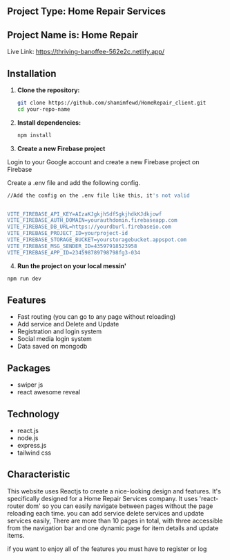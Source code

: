 
## Project Type: Home Repair Services

## Project Name is: Home Repair

Live Link: https://thriving-banoffee-562e2c.netlify.app/


## Installation


1. **Clone the repository:**

    ```bash
   git clone https://github.com/shamimfewd/HomeRepair_client.git
    cd your-repo-name
    ```


2. **Install dependencies:**

    ```bash
    npm install
    ```
3. **Create a new Firebase project**

Login to your Google account and create a new Firebase project on Firebase

Create a .env file and add the following config.

```bash
//Add the config on the .env file like this, it's not valid


VITE_FIREBASE_API_KEY=AIzaKJgkjhSdfSgkjhdkKJdkjowf
VITE_FIREBASE_AUTH_DOMAIN=yourauthdomin.firebaseapp.com
VITE_FIREBASE_DB_URL=https://yourdburl.firebaseio.com
VITE_FIREBASE_PROJECT_ID=yourproject-id
VITE_FIREBASE_STORAGE_BUCKET=yourstoragebucket.appspot.com
VITE_FIREBASE_MSG_SENDER_ID=43597918523958
VITE_FIREBASE_APP_ID=234598789798798fg3-034

```

4. **Run the project on your local messin'**

```bash
npm run dev
```


## Features 

- Fast routing (you can go to any page without reloading)
- Add service and Delete and Update
- Registration and login system
- Social media login system
- Data saved on mongodb

## Packages

- swiper js
- react awesome reveal

## Technology
- react.js
- node.js
- express.js
- tailwind css


## Characteristic 

This website uses Reactjs to create a nice-looking design and features. It's specifically designed for a Home Repair Services company. It uses 'react-router dom' so you can easily navigate between pages without the page reloading each time. you can add service delete services and update services easily, There are more than 10 pages in total, with three accessible from the navigation bar and one dynamic page for item details and update items.


if you want to enjoy all of the features you must have to register or log 

